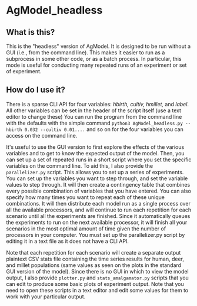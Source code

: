 # AgModel_headless 

## What is this?

This is the "headless" version of AgModel. It is designed to be run without a GUI (i.e., from the command line). This makes it easier to run as a subprocess in some other code, or as a batch process. In particular, this mode is useful for conducting many repeated runs of an experiment or set of experiment. 

## How do I use it?

There is a sparse CLI API for four variables: *hbirth, cultiv, hmillet,* and *label*. All other variables can be set in the header of the script itself (use a text editor to change these) You can run the program from the command line with the defaults with the simple command `python3 AgModel_headless.py --hbirth 0.032 --cultiv 0.01....` and so on for the four variables you can access on the command line.

It's useful to use the GUI version to first explore the effects of the various variables and to get to know the expected output of the model. Then, you can set up a set of repeated runs in a short script where you set the specific variables on the command line. To aid this, I also provide the `parallelizer.py` script. This allows you to set up a series of experiments. You can set up the variables you want to step through, and set the variable values to step through. It will then create a contingency table that combines every possible combination of variables that you have entered. You can also specify how many times you want to repeat each of these unique combinations. It will then distribute each model run as a single process over all the available processors, and will continue to run each repetition for each scenario until all the experiments are finished. Since it automatically queues the experiments to run on the next available processor, it will finish all your scenarios in the most optimal amount of time given the number of processors in your computer. You must set up the parallelizer.py script by editing it in a text file as it does not have a CLI API.

Note that each repetition for each scenario will create a separate output plaintext CSV stats file containing the time series results for human, deer, and millet populations (same values as seen on the plots in the standard GUI version of the model). Since there is no GUI in which to view the model output, I also provide `plotter.py` and `stats_amalgamator.py` scripts that you can edit to produce some basic plots of experiment output. Note that you need to open these scripts in a text editor and edit some values for them to work with your particular output.
